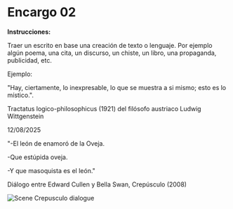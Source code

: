 # Encargo 02

**Instrucciones:**

Traer un escrito en base una creación de texto o lenguaje. Por ejemplo algún poema, una cita, un discurso, un chiste, un libro, una propaganda, publicidad, etc.

Ejemplo:

"Hay, ciertamente, lo inexpresable, lo que se muestra a si mismo; esto es lo místico.".

Tractatus logico-philosophicus (1921) del filósofo austriaco Ludwig Wittgenstein

12/08/2025

"-El león de enamoró de la Oveja.

-Que estúpida oveja.

-Y que masoquista es el león."

Diálogo entre Edward Cullen y Bella Swan, Crepúsculo (2008)

![Scene Crepusculo dialogue](https://encrypted-tbn0.gstatic.com/images?q=tbn:ANd9GcTo7oiSa_079Y73acvdS4A39-4TNT0orYGuyA&s)
